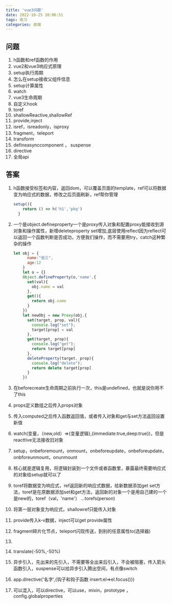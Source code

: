 ```yaml
---
title: 'vue3问题'
date: 2022-10-25 10:06:51
tags: 练习
categories: 前端
---
```


## 问题

1. h函数和ref函数的作用
2. vue2和vue3响应式原理
3. setup执行周期
4. 怎么在setup接收父组件信息
5. setup计算属性
6. watch
7. vue3生命周期
8. 自定义hook
9. toref
10. shallowReactive,shallowRef
11. provide,inject
12. isref，isreadonly，isproxy
13. fragment，teleport
14. transform
15. defineasynccomponent ， suspense
16. directive
17. 全局api

## 答案

1. h函数接受标签和内容，返回dom，可以覆盖页面的template，ref可以将数据变为响应式的数据，修改之后页面刷新，ref帮你管理

   ```js
   setup(){
       return () => h('h1','pkq')
     }
   ```
2. 一个是object.defineproperty一个是proxy传入对象和配置proxy能接收到源对象和操作属性，新增deleteproperty set增加,底层使用reflect因为reflect可以返回一个函数判断是否成功，方便我们操作，而不需要用try，catch这种繁杂的操作

   ```js
   let obj = {
         name:"张三",
         age:12
       }
       let o = {}
       Object.defineProperty(o,'name',{
         set(val){
           obj.name = val
         },
         get(){
           return obj.name
         }
       })
       let newObj = new Proxy(obj,{
         set(target, prop, val){
           console.log("set");
           target[prop] = val
         },
         get(target, prop){
           console.log("get");
           return target[prop]
         },
         deleteProperty(target, prop){
           console.log("delete");
           return delete target[prop]
         }
       })
   ```
3. 在beforecreate生命周期之前执行一次，this是undefined，也就是说你用不了this
4. props定义数组之后传入props对象
5. 传入computed之后传入函数返回值，或者传入对象和get与set方法返回设置新值
6. watch(变量，（new,old）=>{变量逻辑},{immediate:true,deep:true})，但是reacttive无法接收旧对象
7. setup，onbeforemount，onmount，onbeforeupdate，onbeforeupdate，onbforeunmount，onunmount
8. 核心就是逻辑复用，将逻辑封装到一个文件或者函数里，暴露最终需要响应式的对象给setup就可以了
9. toref将数据变为响应式，ref返回新的响应式数据，给新数据添加get set方法，toref是在原数据添加set和get方法，返回新的对象一个是用自己建的一个是new的，toref（val，'name'） ...torefs(person)
10. 将第一层对象变为响应式，shallowref只能传入对象
11. provide传入k-v数据，inject可以get provide属性
12. fragment碎片化节点，teleport闪现传送，到别的任意属性to(选择器)
13.
14. translate(-50%,-50%)
15. 异步引入，先出来的先引入，不需要等全出来后引入，不会被阻塞，传入箭头函数引入，suspense可以给异步引入腾出空间，有点像switch
16. app.directive('名字',{钩子和钩子函数  insert:el=>el.focus()})
17. 可以混入，可以directive，可以use，mixin，prototype ，config.globalproperties
